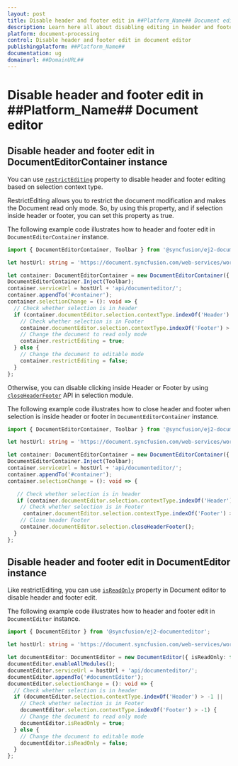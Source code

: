 ```yaml
---
layout: post
title: Disable header and footer edit in ##Platform_Name## Document editor | Syncfusion
description: Learn here all about disabling editing in header and footer ##Platform_Name## Document editor control.
platform: document-processing
control: Disable header and footer edit in document editor 
publishingplatform: ##Platform_Name##
documentation: ug
domainurl: ##DomainURL##
---
```


# Disable header and footer edit in ##Platform_Name## Document editor

## Disable header and footer edit in DocumentEditorContainer instance

You can use [`restrictEditing`](https://ej2.syncfusion.com/documentation/api/document-editor-container#restrictediting) property to disable header and footer editing based on selection context type.

RestrictEditing allows you to restrict the document modification and makes the Document read only mode. So, by using this property, and if selection inside header or footer, you can set this property as true.

The following example code illustrates how to header and footer edit in `DocumentEditorContainer` instance.

```ts
import { DocumentEditorContainer, Toolbar } from '@syncfusion/ej2-documenteditor';

let hostUrl: string = 'https://document.syncfusion.com/web-services/word-editor/';

let container: DocumentEditorContainer = new DocumentEditorContainer({ enableToolbar: true, height: '590px' });
DocumentEditorContainer.Inject(Toolbar);
container.serviceUrl = hostUrl + 'api/documenteditor/';
container.appendTo('#container');
container.selectionChange = (): void => {
  // Check whether selection is in header
  if (container.documentEditor.selection.contextType.indexOf('Header') > -1 ||
    // Check whether selection is in Footer
    container.documentEditor.selection.contextType.indexOf('Footer') > -1) {
    // Change the document to read only mode
    container.restrictEditing = true;
  } else {
    // Change the document to editable mode
    container.restrictEditing = false;
  }
};
```

Otherwise, you can disable clicking inside Header or Footer by using [`closeHeaderFooter`](https://ej2.syncfusion.com/documentation/api/document-editor/selection#closeheaderfooter) API in selection module.

The following example code illustrates how to close header and footer when selection is inside header or footer in `DocumentEditorContainer` instance.

```ts
import { DocumentEditorContainer, Toolbar } from '@syncfusion/ej2-documenteditor';

let hostUrl: string = 'https://document.syncfusion.com/web-services/word-editor/';

let container: DocumentEditorContainer = new DocumentEditorContainer({ enableToolbar: true, height: '590px' });
DocumentEditorContainer.Inject(Toolbar);
container.serviceUrl = hostUrl + 'api/documenteditor/';
container.appendTo('#container');
container.selectionChange = (): void => {

   // Check whether selection is in header
   if (container.documentEditor.selection.contextType.indexOf('Header') > -1 ||
    // Check whether selection is in Footer
     container.documentEditor.selection.contextType.indexOf('Footer') > -1) {
    // Close header Footer
    container.documentEditor.selection.closeHeaderFooter();
  }
};
```

## Disable header and footer edit in DocumentEditor instance

Like restrictEditing, you can use [`isReadOnly`](https://ej2.syncfusion.com/documentation/api/document-editor#isreadonly) property in Document editor to disable header and footer edit.

The following example code illustrates how to header and footer edit in `DocumentEditor` instance.

```ts
import { DocumentEditor } from '@syncfusion/ej2-documenteditor';

let hostUrl: string = 'https://document.syncfusion.com/web-services/word-editor/';

let documentEditor: DocumentEditor = new DocumentEditor({ isReadOnly: false, height: '590px' });
documentEditor.enableAllModules();
documentEditor.serviceUrl = hostUrl + 'api/documenteditor/';
documentEditor.appendTo('#documentEditor');
documentEditor.selectionChange = (): void => {
  // Check whether selection is in header
  if (documentEditor.selection.contextType.indexOf('Header') > -1 ||
    // Check whether selection is in Footer
    documentEditor.selection.contextType.indexOf('Footer') > -1) {
    // Change the document to read only mode
    documentEditor.isReadOnly = true;
  } else {
    // Change the document to editable mode
    documentEditor.isReadOnly = false;
  }
};
```
